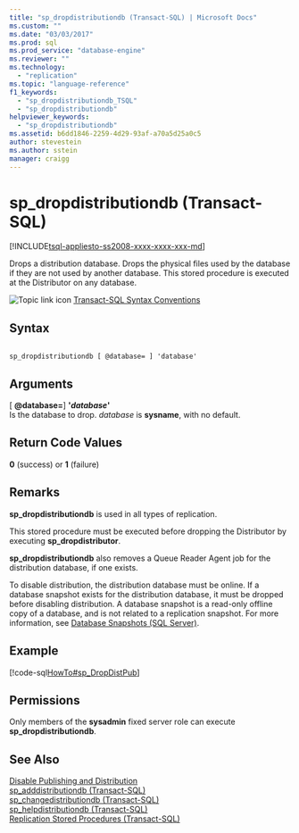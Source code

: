```yaml
---
title: "sp_dropdistributiondb (Transact-SQL) | Microsoft Docs"
ms.custom: ""
ms.date: "03/03/2017"
ms.prod: sql
ms.prod_service: "database-engine"
ms.reviewer: ""
ms.technology: 
  - "replication"
ms.topic: "language-reference"
f1_keywords: 
  - "sp_dropdistributiondb_TSQL"
  - "sp_dropdistributiondb"
helpviewer_keywords: 
  - "sp_dropdistributiondb"
ms.assetid: b6dd1846-2259-4d29-93af-a70a5d25a0c5
author: stevestein
ms.author: sstein
manager: craigg
---
```

# sp_dropdistributiondb (Transact-SQL)
[!INCLUDE[tsql-appliesto-ss2008-xxxx-xxxx-xxx-md](../../includes/tsql-appliesto-ss2008-xxxx-xxxx-xxx-md.md)]

  Drops a distribution database. Drops the physical files used by the database if they are not used by another database. This stored procedure is executed at the Distributor on any database.  
  
 ![Topic link icon](../../database-engine/configure-windows/media/topic-link.gif "Topic link icon") [Transact-SQL Syntax Conventions](../../t-sql/language-elements/transact-sql-syntax-conventions-transact-sql.md)  
  
## Syntax  
  
```  
  
sp_dropdistributiondb [ @database= ] 'database'  
```  
  
## Arguments  
 [ **@database=**] **'***database***'**  
 Is the database to drop. *database* is **sysname**, with no default.  
  
## Return Code Values  
 **0** (success) or **1** (failure)  
  
## Remarks  
 **sp_dropdistributiondb** is used in all types of replication.  
  
 This stored procedure must be executed before dropping the Distributor by executing **sp_dropdistributor**.  
  
 **sp_dropdistributiondb** also removes a Queue Reader Agent job for the distribution database, if one exists.  
  
 To disable distribution, the distribution database must be online. If a database snapshot exists for the distribution database, it must be dropped before disabling distribution. A database snapshot is a read-only offline copy of a database, and is not related to a replication snapshot. For more information, see [Database Snapshots &#40;SQL Server&#41;](../../relational-databases/databases/database-snapshots-sql-server.md).  
  
## Example  
 [!code-sql[HowTo#sp_DropDistPub](../../relational-databases/replication/codesnippet/tsql/sp-dropdistributiondb-tr_1.sql)]  
  
## Permissions  
 Only members of the **sysadmin** fixed server role can execute **sp_dropdistributiondb**.  
  
## See Also  
 [Disable Publishing and Distribution](../../relational-databases/replication/disable-publishing-and-distribution.md)   
 [sp_adddistributiondb &#40;Transact-SQL&#41;](../../relational-databases/system-stored-procedures/sp-adddistributiondb-transact-sql.md)   
 [sp_changedistributiondb &#40;Transact-SQL&#41;](../../relational-databases/system-stored-procedures/sp-changedistributiondb-transact-sql.md)   
 [sp_helpdistributiondb &#40;Transact-SQL&#41;](../../relational-databases/system-stored-procedures/sp-helpdistributiondb-transact-sql.md)   
 [Replication Stored Procedures &#40;Transact-SQL&#41;](../../relational-databases/system-stored-procedures/replication-stored-procedures-transact-sql.md)  
  
  
